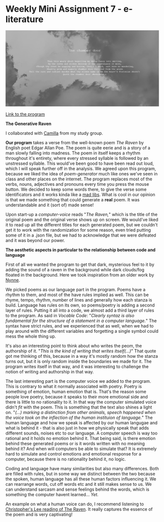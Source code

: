 # Weekly Mini Assignment 7 - e-literature

![alt text](miniex7snap.PNG)

[Link to the program](https://rawgit.com/nborgbjerg/mini_ex/master/miniex7/empty-example/index.html)


**The Generative Raven**

I collaborated with [Camilla](https://github.com/CamillaMondrup/Mini_ex/tree/master/Mini_ex7) from my study group.

**Our program** takes a verse from the well-known poem *The Raven* by English poet Edgar Allan Poe. The poem is quite eerie and is a story of a man slowly falling into madness. The poem in itself keeps a rhythm throughout it's entirety, where every stressed syllable is followed by an unstressed syllable. This would've been good to have been read out loud, which I will speak further off in the analysis.
We agreed upon this program, because we liked the idea of *poem-generator* much like ones we've seen in class and other places on the internet. The program replaces most of the verbs, nouns, adjectives and pronouns every time you press the mouse button. We decided to keep some words there, to give the verse some identificators and it works kinda like a [mad libs](https://en.wikipedia.org/wiki/Mad_Libs). What is cool in our opinion is that we made something that could generate a **real** poem. It was understandable and it (sort of) made sense!

Upon start-up a *computer-voice* reads "*The Raven,*" which is the title of the original poem and the original verse shows up on screen. We would've liked it to read up all the different titles for each generated poem, but we couldn't get it to work with the randomization for some reason, even tried putting some of it in a .json file, but we had to acknowledge that we were defeated and it was beyond our power.

**The aesthetic aspects in particular to the relationship between code and language**

First of all we wanted the program to get that dark, mysterious feel to it by adding the sound of a raven in the background while dark clouds/fog floated in the background. Here we took inspiration from an older work by [Nynne](https://nynnelucca.github.io/Mini-exercises/Mini_ex5/empty-example/).

We picked poems as our language part in the program. Poems have a rhythm  to them, and most of the have rules implied as well. This can be rhyme, tempo, rhythm, number of lines and generally how each stanza is build. Language has rules on its own, so poems/poetry is adding a second layer of rules. Putting it all into a code, we almost add a third layer of rules to the program. As said in *Vocable Code*: "*Clearly syntaz is also fundamental for the structure of a statement in a computer language.*" The syntax have strict rules, and we experienced that as well, when we had to play around with the different variables and forgetting a single symbol could mess the whole thing up.

It's also an interesting point to think about who writes the peom, the authorship of it. "*This is the kind of writing that writes itself(...)*" That quote got me thinking of this, because in a way it's mostly random how the stanza turns out, but it is only random inside the boundaries we made for it. The program writes itself in that way, and it was interesting to challenge the notion of writing and authorship in that way.

The last interesting part is the computer voice we added to the program. This is contrary to what it normally associated with poetry. Poetry is something of emotion, human emotion that is. That's the reason some people love poetry, because it speaks to their more emotional side and there is little to no rationality to it. In that way the computer simulated voice didn't *fit* with the poem. This is something that the text also shines a light on. "*(...) marking a distinction from other animals, speech happened when the voice took on the inflection of the human instituion of language.*" The human language and how we speak is affected by our human langugae and what is behind it - that is also just in how we physically speak that adds different sounds, noises etc to our language. A computer speech is way too rational and it holds no emotion behind it. That being said, is there emotion behind these generated poems or is it words written with no meaning behind it? And when will computers be able to simulate that? It is extremely hard to simulate and control emotions and emotional response for a computer, because there is no rationality behind it, no logic.

Coding and language have many similarities but also many differences. Both are filled with rules, but in some way we distinct between the two because the spoken, human language has all these human factors influencing it. We can rearrange words, cut off words etc and it still makes sense to us. We can understand sarcasm and sense feelings behind the words, which is something the computer havent learned... *Yet.*



An example on what a human voice can do, I recommend listening to [Christopher's Lee reading of The Raven](https://www.youtube.com/watch?v=BefliMlEzZ8). It really captures the essence of the poem and is very captivating!
